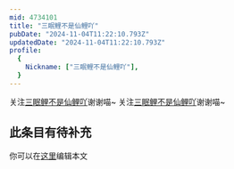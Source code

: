 ```yaml
---
mid: 4734101
title: "三眠鲤不是仙鲤吖"
pubDate: "2024-11-04T11:22:10.793Z"
updatedDate: "2024-11-04T11:22:10.793Z"
profile:
  {
    Nickname: ["三眠鲤不是仙鲤吖"],
  }
---
```


关注[三眠鲤不是仙鲤吖](https://space.bilibili.com/4734101)谢谢喵~ 关注[三眠鲤不是仙鲤吖](https://space.bilibili.com/4734101)谢谢喵~

## 此条目有待补充
你可以在[这里](https://github.com/Yuhanawa/VTuber.ICU/edit/master/src/content/v/三眠鲤不是仙鲤吖/index.md)编辑本文
